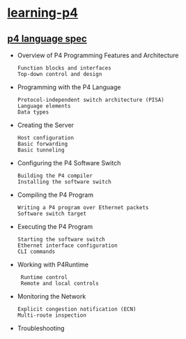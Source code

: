 # [learning-p4](https://p4.org/)

## [p4 language spec](https://p4.org/p4-spec/docs/P4-16-v1.1.0-spec.pdf)

- Overview of P4 Programming Features and Architecture

      Function blocks and interfaces
      Top-down control and design
      
- Programming with the P4 Language

      Protocol-independent switch architecture (PISA)
      Language elements
      Data types

- Creating the Server

      Host configuration
      Basic forwarding
      Basic tunneling
      
- Configuring the P4 Software Switch

      Building the P4 compiler
      Installing the software switch

- Compiling the P4 Program

      Writing a P4 program over Ethernet packets
      Software switch target

- Executing the P4 Program

      Starting the software switch
      Ethernet interface configuration
      CLI commands
     
- Working with P4Runtime

       Runtime control
       Remote and local controls
      
- Monitoring the Network

      Explicit congestion notification (ECN)
      Multi-route inspection
      
- Troubleshooting


